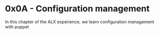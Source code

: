 # 0x0A - Configuration management
In this chapter of the ALX experience, we learn configuration management with puppet
